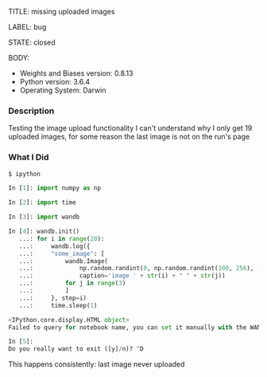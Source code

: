 TITLE:
missing uploaded images

LABEL:
bug

STATE:
closed

BODY:
* Weights and Biases version: 0.8.13
* Python version:  3.6.4
* Operating System: Darwin

### Description

Testing the image upload functionality I can't understand why I only get 19 uploaded images, for some reason the last image is not on the run's page

### What I Did

```python
$ ipython

In [1]: import numpy as np

In [2]: import time

In [3]: import wandb

In [4]: wandb.init()
   ...: for i in range(20):
   ...:     wandb.log({
   ...:     "some_image": [
   ...:         wandb.Image(
   ...:             np.random.randint(0, np.random.randint(100, 256), (256, 256, 3)),
   ...:             caption='image ' + str(i) + " " + str(j))
   ...:         for j in range(3)
   ...:         ]
   ...:     }, step=i)
   ...:     time.sleep(1)

<IPython.core.display.HTML object>
Failed to query for notebook name, you can set it manually with the WANDB_NOTEBOOK_NAME environment variable

In [5]:
Do you really want to exit ([y]/n)? ^D
```

This happens consistently: last image never uploaded

